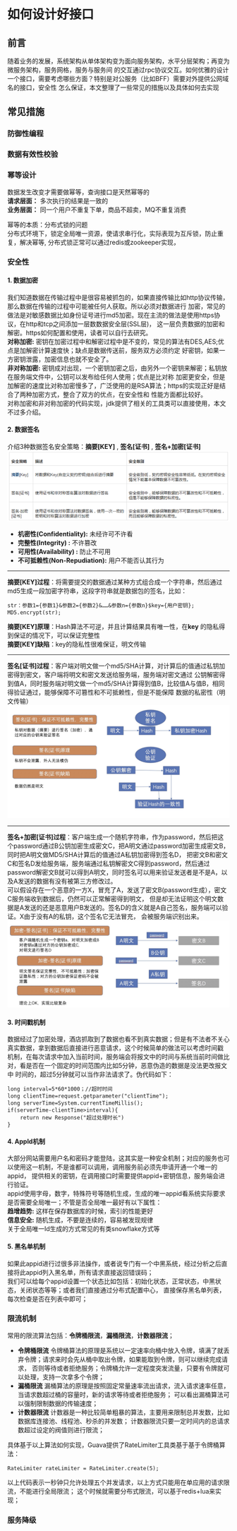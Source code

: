 # 如何设计好接口
## 前言

随着业务的发展，系统架构从单体架构变为面向服务架构，水平分层架构；再变为微服务架构，服务网格，服务与服务间
的交互通过rpc协议交互。如何优雅的设计一个接口，需要考虑哪些方面？特别是对公服务（比如BFF）需要对外提供公网域名的接口，安全性
怎么保证，本文整理了一些常见的措施以及具体如何去实现
 
 
## 常见措施
### 防御性编程
### 数据有效性校验
### 幂等设计
 
数据发生改变才需要做幂等，查询接口是天然幂等的<br>
**请求层面：** 多次执行的结果是一致的<br>
**业务层面：** 同一个用户不重复下单，商品不超卖，MQ不重复消费

幂等的本质：分布式锁的问题<br>
分布式环境下，锁定全局唯一资源，使请求串行化，实际表现为互斥锁，防止重复，解决幂等,
分布式锁正常可以通过redis或zookeeper实现，
 
### 安全性
#### 1. 数据加密

我们知道数据在传输过程中是很容易被抓包的，如果直接传输比如http协议传输，那么数据在传输的过程中可能被任何人获取。所以必须对数据进行
加密，常见的做法是对敏感数据比如身份证号进行md5加密。现在主流的做法是使用https协议，在http和tcp之间添加一层数数据安全层(SSL层)，
这一层负责数据的加密和解密。https如何配置和使用，读者可以自行去研究。<br>
**对称加密:** 密钥在加密过程中和解密过程中是不变的，常见的算法有DES,AES;优点是加解密计算速度快；缺点是数据传送前，服务双方必须约定
好密钥，如果一方密钥泄露，加密信息也就不安全了。<br>
**非对称加密:** 密钥成对出现，一个密钥加密之后，由另外一个密钥来解密；私钥放在服务端文件中，公钥可以发布给任何人使用；优点是比对称
加密更安全，但是加解密的速度比对称加密慢多了，广泛使用的是RSA算法；https的实现正好是结合了两种加密方式，整合了双方的优点，在安全性和
性能方面都比较好。<br>
对称加密和非对称加密的代码实现，jdk提供了相关的工具类可以直接使用，本文不过多介绍。<br>

#### 2. 数据签名

介绍3种数据签名安全策略：**摘要[KEY]** , **签名[证书]** , **签名+加密[证书]** <br>
![](如何设计好接口.resources/安全策略级别.png)
* **机密性(Confidentiality):** 未经许可不许看
* **完整性(Integrity) :** 不许篡改
* **可用性(Availability) :** 防止不可用
* **不可抵赖性(Non-Repudiation):** 用户不能否认其行为

***
**摘要[KEY]过程**：将需要提交的数据通过某种方式组合成一个字符串，然后通过md5生成一段加密字符串，这段字符串就是数据包的签名，比如：<br>
```
str：参数1={参数1}&参数2={参数2}&……&参数n={参数n}$key={用户密钥};
MD5.encrypt(str);
```
**摘要[KEY]原理**：Hash算法不可逆，并且计算结果具有唯一性，在**key** 的隐私得到保证的情况下，可以保证完整性<br>
**摘要[KEY]缺陷**：key的隐私性很难保证，明文传输
  
***
**签名[证书]过程**：客户端对明文做一个md5/SHA计算，对计算后的值通过私钥加密得到密文，客户端将明文和密文发送给服务端，服务端对密文通过
公钥解密得到值A，同时服务端对明文做一个md5/SHA计算得到值B，比较值A与值B，相同得验证通过，能够保障不可篡性和不可抵赖性，但是不能保障
数据的私密性（明文传输）
![](如何设计好接口.resources/签名.jpeg)

***
**签名+加密[证书]过程**：客户端生成一个随机字符串，作为password，然后把这个password通过B公钥加密生成密文C，把A明文通过password加密生成密文B，
同时把A明文做MD5/SHA计算后的值通过A私钥加密得到签名D， 把密文B和密文C和签名D发给服务端，服务端通过私钥解密文C得到password，然后通过
password解密文B就可以得到A明文，同时签名可以用来验证发送者是不是A，以及A发送的数据有没有被第三方修改过。<br>
可以假设存在一个恶意的一方X，冒充了A，发送了密文B(password生成），密文C服务端收到数据后，仍然可以正常解密得到明文，
但是却无法证明这个明文数据是A发送的还是恶意用户B发送的。签名D的含义就是A自己签名，服务端可以验证。X由于没有A的私钥，这个签名它无法冒充，
会被服务端识别出来。
![](如何设计好接口.resources/加密-签名.jpeg)

#### 3. 时间戳机制

数据经过了加密处理，酒店抓取到了数据也看不到真实数据；但是有不法者不关心真实数据，拿到数据后直接进行恶意请求，这个时候简单的做法可以考虑时间戳
机制，在每次请求中加入当前时间，服务端会将报文中的时间与系统当前时间做比对，看是否在一个固定的时间范围内比如5分钟，恶意伪造的数据是没法更改报文中
时间的，超过5分钟就可以当作非法请求了。伪代码如下：
```
long interval=5*60*1000；//超时时间
long clientTime=request.getparameter("clientTime");
long serverTime=System.currentTimeMillis();
if(serverTime-clientTime>interval){
    return new Response("超过处理时长")
}
```

#### 4. AppId机制

大部分网站需要用户名和密码才能登陆，这其实是一种安全机制；对应的服务也可以使用这一机制，不是谁都可以调用，调用服务前必须先申请开通一个唯一的appid，
提供相关的密钥，在调用接口时需要提供appid+密钥信息，服务端会进行验证。<br>
appid使用字母，数字，特殊符号等随机生成，生成的唯一appid看系统实际要求是否需要全局唯一；不管是否全局唯一最好有以下属性：<br>
**趋增趋势:** 这样在保存数据库的时候，索引的性能更好<br>
**信息安全:** 随机生成，不要是连续的，容易被发现规律<br>
关于全局唯一Id生成的方式常见的有类snowflake方式等


#### 5. 黑名单机制

如果此appid进行过很多非法操作，或者说专门有一个中黑系统，经过分析之后直接将此appid列入黑名单，所有请求直接返回错误码；<br>
我们可以给每个appid设置一个状态比如包括：初始化状态，正常状态，中黑状态，关闭状态等等；或者我们直接通过分布式配置中心，
直接保存黑名单列表，每次检查是否在列表中即可；

### 限流机制

常用的限流算法包括：**令牌桶限流**，**漏桶限流**，**计数器限流**；<br>
* **令牌桶限流**
令牌桶算法的原理是系统以一定速率向桶中放入令牌，填满了就丢弃令牌；请求来时会先从桶中取出令牌，如果能取到令牌，则可以继续完成请求，
否则等待或者拒绝服务；令牌桶允许一定程度突发流量，只要有令牌就可以处理，支持一次拿多个令牌；<br>
* **漏桶限流**
漏桶算法的原理是按照固定常量速率流出请求，流入请求速率任意，当请求数超过桶的容量时，新的请求等待或者拒绝服务；
可以看出漏桶算法可以强制限制数据的传输速度；<br>
* **计数器限流**
计数器是一种比较简单粗暴的算法，主要用来限制总并发数，比如数据库连接池、线程池、秒杀的并发数；
计数器限流只要一定时间内的总请求数超过设定的阀值则进行限流；<br>

具体基于以上算法如何实现，Guava提供了RateLimiter工具类基于基于令牌桶算法：

`
 RateLimiter rateLimiter = RateLimiter.create(5);
`

以上代码表示一秒钟只允许处理五个并发请求，以上方式只能用在单应用的请求限流，不能进行全局限流；
这个时候就需要分布式限流，可以基于redis+lua来实现；


### 服务降级
